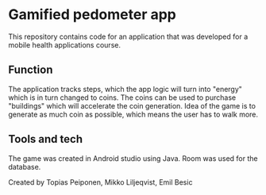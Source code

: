 # Gamified pedometer app

This repository contains code for an application that was developed for a mobile health applications course.

<h2>Function</h2>

The application tracks steps, which the app logic will turn into "energy" which is in turn changed to coins.
The coins can be used to purchase "buildings" which will accelerate the coin generation. Idea of the game is to
generate as much coin as possible, which means the user has to walk more.

<h2>Tools and tech</h2>

The game was created in Android studio using Java. Room was used for the database.


Created by Topias Peiponen, Mikko Liljeqvist, Emil Besic
